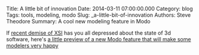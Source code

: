 Title: A little bit of innovation
Date: 2014-03-11 07:00:00.000
Category: blog
Tags: tools, modeling, modo
Slug: _a-little-bit-of-innovation
Authors: Steve Theodore
Summary: A cool new modeling feature in Modo

If [recent demise of XSI](http://techartsurvival.blogspot.com/2014/03/sigh.html) has you all depressed about the state of 3d software, here's [a little preview of a new Modo feature that will make some modelers very happy](  
http://community.thefoundry.co.uk/store/plugins/meshfusion) 

